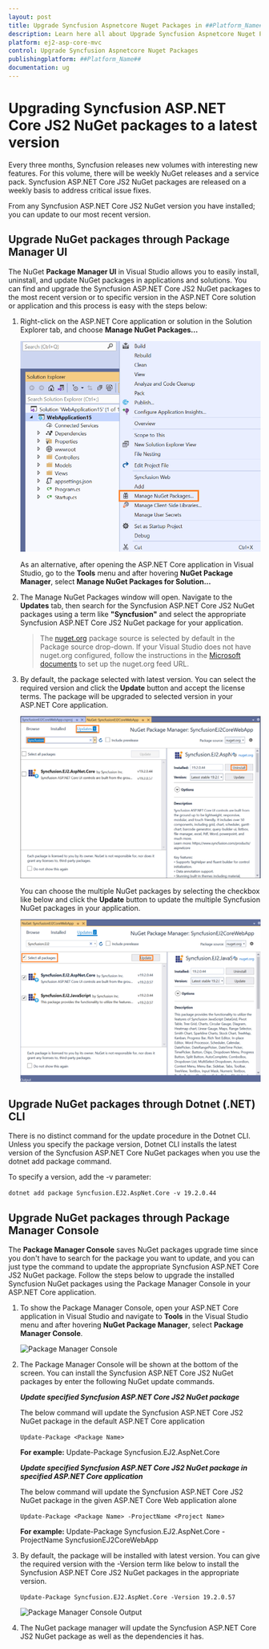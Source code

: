 ```yaml
---
layout: post
title: Upgrade Syncfusion Aspnetcore Nuget Packages in ##Platform_Name## Ej2_asp.netcore Component
description: Learn here all about Upgrade Syncfusion Aspnetcore Nuget Packages in Syncfusion ##Platform_Name## Ej2_asp.netcore component and more.
platform: ej2-asp-core-mvc
control: Upgrade Syncfusion Aspnetcore Nuget Packages
publishingplatform: ##Platform_Name##
documentation: ug
---
```


# Upgrading Syncfusion ASP.NET Core JS2 NuGet packages to a latest version

Every three months, Syncfusion releases new volumes with interesting new features. For this volume, there will be weekly NuGet releases and a service pack. Syncfusion ASP.NET Core JS2 NuGet packages are released on a weekly basis to address critical issue fixes.

From any Syncfusion ASP.NET Core JS2 NuGet version you have installed; you can update to our most recent version.

## Upgrade NuGet packages through Package Manager UI

The NuGet **Package Manager UI** in Visual Studio allows you to easily install, uninstall, and update NuGet packages in applications and solutions. You can find and upgrade the Syncfusion ASP.NET Core JS2 NuGet packages to the most recent version or to specific version in the ASP.NET Core solution or application and this process is easy with the steps below:

1. Right-click on the ASP.NET Core application or solution in the Solution Explorer tab, and choose **Manage NuGet Packages...**

    ![Manage NuGet Packages add-in](images/ManageNuGet.png)

    As an alternative, after opening the ASP.NET Core application in Visual Studio, go to the **Tools** menu and after hovering **NuGet Package Manager**, select **Manage NuGet Packages for Solution...**

2. The Manage NuGet Packages window will open. Navigate to the **Updates** tab, then search for the Syncfusion ASP.NET Core JS2 NuGet packages using a term like **"Syncfusion"** and select the appropriate Syncfusion ASP.NET Core JS2 NuGet package for your application.

    > The [nuget.org](https://api.nuget.org/v3/index.json) package source is selected by default in the Package source drop-down. If your Visual Studio does not have nuget.org configured, follow the instructions in the [Microsoft documents](https://docs.microsoft.com/en-us/nuget/tools/package-manager-ui#package-sources) to set up the nuget.org feed URL.

3. By default, the package selected with latest version. You can select the required version and click the **Update** button and accept the license terms. The package will be upgraded to selected version in your ASP.NET Core application.

    ![ASP.NET Core Upgrade](images/NuGetUpgrade.png)

    You can choose the multiple NuGet packages by selecting the checkbox like below and click the **Update** button to update the multiple Syncfusion NuGet packages in your application.

    ![ASP.NET Core Upgrade](images/MultipleNuGetUpgrade.png)

## Upgrade NuGet packages through Dotnet (.NET) CLI

There is no distinct command for the update procedure in the Dotnet CLI. Unless you specify the package version, Dotnet CLI installs the latest version of the Syncfusion ASP.NET Core NuGet packages when you use the dotnet add package command.

To specify a version, add the -v parameter:

```dotnet add package Syncfusion.EJ2.AspNet.Core -v 19.2.0.44```

## Upgrade NuGet packages through Package Manager Console

The **Package Manager Console** saves NuGet packages upgrade time since you don't have to search for the package you want to update, and you can just type the command to update the appropriate Syncfusion ASP.NET Core JS2 NuGet package. Follow the steps below to upgrade the installed Syncfusion NuGet packages using the Package Manager Console in your ASP.NET Core application.

1. To show the Package Manager Console, open your ASP.NET Core application in Visual Studio and navigate to **Tools** in the Visual Studio menu and after hovering **NuGet Package Manager**, select **Package Manager Console**.

    ![Package Manager Console](images/console.png)

2. The Package Manager Console will be shown at the bottom of the screen. You can install the Syncfusion ASP.NET Core JS2 NuGet packages by enter the following NuGet update commands.

    ***Update specified Syncfusion ASP.NET Core JS2 NuGet package***

    The below command will update the Syncfusion ASP.NET Core JS2 NuGet package in the default ASP.NET Core application

    ```Update-Package <Package Name>```

    **For example:** Update-Package Syncfusion.EJ2.AspNet.Core

    ***Update specified Syncfusion ASP.NET Core JS2 NuGet package in specified ASP.NET Core application***

    The below command will update the Syncfusion ASP.NET Core JS2 NuGet package in the given ASP.NET Core Web application alone

    ```Update-Package <Package Name> -ProjectName <Project Name>```

    **For example:** Update-Package Syncfusion.EJ2.AspNet.Core -ProjectName SyncfusionEJ2CoreWebApp

3. By default, the package will be installed with latest version. You can give the required version with the -Version term like below to install the Syncfusion ASP.NET Core JS2 NuGet packages in the appropriate version.

    ```Update-Package Syncfusion.EJ2.AspNet.Core -Version 19.2.0.57```

    ![Package Manager Console Output](images/UpdateConsole.png)

4. The NuGet package manager will update the Syncfusion ASP.NET Core JS2 NuGet package as well as the dependencies it has.